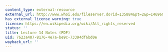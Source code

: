 ```yaml
---
content_type: external-resource
external_url: http://www.whoi.edu/fileserver.do?id=135884&pt=2&p=146969
has_external_license_warning: true
license: https://en.wikipedia.org/wiki/All_rights_reserved
status: ''
title: Lecture 14 Notes (PDF)
uid: 7623a407-8176-4e7a-be9c-73394df6bd0e
wayback_url: ''
---
```

